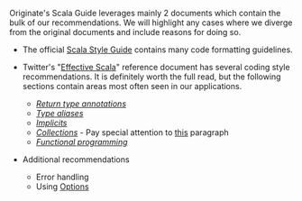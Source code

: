 Originate's Scala Guide leverages mainly 2 documents which contain the bulk of our recommendations. We will highlight any cases where we diverge from the original documents and include reasons for doing so.


- The official [Scala Style Guide](http://docs.scala-lang.org/style/) contains many code formatting guidelines.

- Twitter's "[Effective Scala](http://twitter.github.io/effectivescala/)" reference document has several coding style recommendations. It is definitely worth the full read, but the following sections contain areas most often seen in our applications.

    - [_Return type annotations_](http://twitter.github.io/effectivescala/#Types%20and%20Generics-Return%20type%20annotations)
    - [_Type aliases_](http://twitter.github.io/effectivescala/#Types%20and%20Generics-Type%20aliases)
    - [_Implicits_](http://twitter.github.io/effectivescala/#Types%20and%20Generics-Implicits)
    - [_Collections_](http://twitter.github.io/effectivescala/#Collections) - Pay special attention to [this](http://twitter.github.io/effectivescala/#Collections-Performance) paragraph
    - [_Functional programming_](http://twitter.github.io/effectivescala/#Functional%20programming)

- Additional recommendations

    - Error handling
    - Using [Options](http://blog.originate.com/blog/2014/06/15/idiomatic-scala-your-options-do-not-match/)
